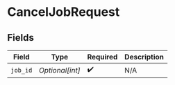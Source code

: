 # CancelJobRequest


## Fields

| Field              | Type               | Required           | Description        |
| ------------------ | ------------------ | ------------------ | ------------------ |
| `job_id`           | *Optional[int]*    | :heavy_check_mark: | N/A                |